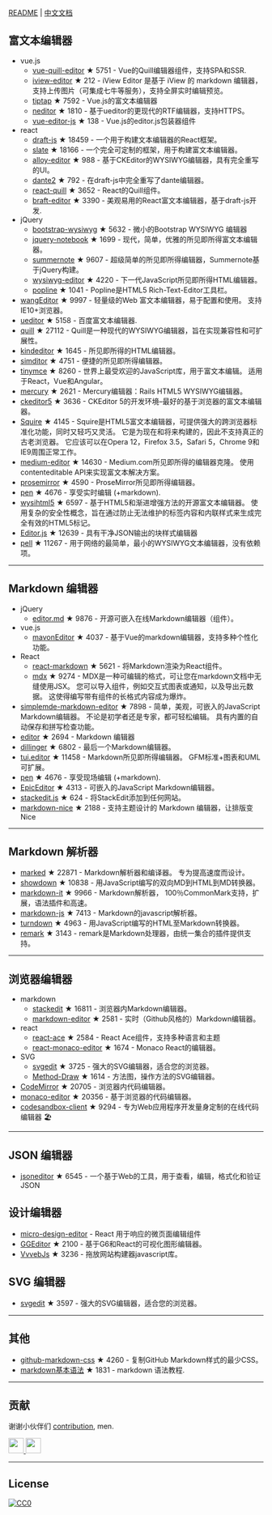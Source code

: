 
[README](README.md) | [中文文档](README_zh-CN.md)



## 富文本编辑器
- vue.js
  - [vue-quill-editor](https://github.com/surmon-china/vue-quill-editor) ★ 5751 - Vue的Quill编辑器组件，支持SPA和SSR.
  - [iview-editor](https://github.com/iview/iview-editor) ★ 212 - iView Editor 是基于 iView 的 markdown 编辑器，支持上传图片（可集成七牛等服务），支持全屏实时编辑预览。
  - [tiptap](https://github.com/heyscrumpy/tiptap) ★ 7592 - Vue.js的富文本编辑器
  - [neditor](https://github.com/notadd/neditor) ★ 1810 - 基于ueditor的更现代的RTF编辑器，支持HTTPS。
  - [vue-editor-js](https://github.com/ChangJoo-Park/vue-editor-js) ★ 138 - Vue.js的editor.js包装器组件
- react
  - [draft-js](https://github.com/facebook/draft-js) ★ 18459 - 一个用于构建文本编辑器的React框架。
  - [slate](https://github.com/ianstormtaylor/slate) ★ 18166 - 一个完全可定制的框架，用于构建富文本编辑器。
  - [alloy-editor](https://github.com/liferay/alloy-editor/) ★ 988 - 基于CKEditor的WYSIWYG编辑器，具有完全重写的UI。
  - [dante2](https://github.com/michelson/dante2) ★ 792 - 在draft-js中完全重写了dante编辑器。
  - [react-quill](https://github.com/zenoamaro/react-quill) ★ 3652 - React的Quill组件。
  - [braft-editor](https://github.com/margox/braft-editor) ★ 3390 - 美观易用的React富文本编辑器，基于draft-js开发.
- jQuery
  - [bootstrap-wysiwyg](https://github.com/mindmup/bootstrap-wysiwyg/) ★ 5632 - 微小的Bootstrap WYSIWYG 编辑器
  - [jquery-notebook](https://github.com/raphaelcruzeiro/jquery-notebook) ★ 1699 - 现代，简单，优雅的所见即所得富文本编辑器。
  - [summernote](https://github.com/summernote/summernote) ★ 9607 - 超级简单的所见即所得编辑器，Summernote基于jQuery构建。
  - [wysiwyg-editor](https://github.com/froala/wysiwyg-editor) ★ 4220 - 下一代JavaScript所见即所得HTML编辑器。
  - [popline](https://github.com/kenshin54/popline) ★ 1041 - Popline是HTML5 Rich-Text-Editor工具栏。
- [wangEditor](https://github.com/wangeditor-team/wangEditor) ★ 9997 - 轻量级的Web 富文本编辑器，易于配置和使用。 支持IE10+浏览器。
- [ueditor](https://github.com/fex-team/ueditor) ★ 5158 - 百度富文本编辑器.
- [quill](https://github.com/quilljs/quill) ★ 27112 - Quill是一种现代的WYSIWYG编辑器，旨在实现兼容性和可扩展性。
- [kindeditor](https://github.com/kindsoft/kindeditor) ★ 1645 - 所见即所得的HTML编辑器。
- [simditor](https://github.com/mycolorway/simditor) ★ 4751 - 便捷的所见即所得编辑器。
- [tinymce](https://github.com/tinymce/tinymce) ★ 8260 - 世界上最受欢迎的JavaScript库，用于富文本编辑。 适用于React，Vue和Angular。
- [mercury](https://github.com/jejacks0n/mercury) ★ 2621 - Mercury编辑器：Rails HTML5 WYSIWYG编辑器。
- [ckeditor5](https://github.com/ckeditor/ckeditor5) ★ 3636 - CKEditor 5的开发环境–最好的基于浏览器的富文本编辑器。
- [Squire](https://github.com/neilj/Squire) ★ 4145 - Squire是HTML5富文本编辑器，可提供强大的跨浏览器标准化功能，同时又轻巧又灵活。 它是为现在和将来构建的，因此不支持真正的古老浏览器。 它应该可以在Opera 12，Firefox 3.5，Safari 5，Chrome 9和IE9周围正常工作。
- [medium-editor](https://github.com/yabwe/medium-editor) ★ 14630 - Medium.com所见即所得的编辑器克隆。 使用contenteditable API来实现富文本解决方案。
- [prosemirror](https://github.com/ProseMirror/prosemirror) ★ 4590 - ProseMirror所见即所得编辑器。
- [pen](https://github.com/sofish/pen) ★ 4676 - 享受实时编辑 (+markdown).
- [wysihtml5](https://github.com/xing/wysihtml5) ★ 6597 - 基于HTML5和渐进增强方法的开源富文本编辑器。 使用复杂的安全性概念，旨在通过防止无法维护的标签内容和内联样式来生成完全有效的HTML5标记。
- [Editor.js](https://github.com/codex-team/editor.js) ★ 12639 - 具有干净JSON输出的块样式编辑器
- [pell](https://github.com/jaredreich/pell) ★ 11267 - 用于网络的最简单，最小的WYSIWYG文本编辑器，没有依赖项。



---


## Markdown 编辑器
- jQuery
  - [editor.md](https://github.com/pandao/editor.md) ★ 9876 - 开源可嵌入在线Markdown编辑器（组件）。
- vue.js
  - [mavonEditor](https://github.com/hinesboy/mavonEditor) ★ 4037 - 基于Vue的markdown编辑器，支持多种个性化功能。
- React
  - [react-markdown](https://github.com/rexxars/react-markdown) ★ 5621 - 将Markdown渲染为React组件。
  - [mdx](https://github.com/mdx-js/mdx) ★ 9274 - MDX是一种可编辑的格式，可让您在markdown文档中无缝使用JSX。 您可以导入组件，例如交互式图表或通知，以及导出元数据。 这使得编写带有组件的长格式内容成为爆炸。
- [simplemde-markdown-editor](https://github.com/sparksuite/simplemde-markdown-editor) ★ 7898 - 简单，美观，可嵌入的JavaScript Markdown编辑器。 不论是初学者还是专家，都可轻松编辑。 具有内置的自动保存和拼写检查功能。
- [editor](https://github.com/lepture/editor) ★ 2694 - Markdown 编辑器
- [dillinger](https://github.com/joemccann/dillinger) ★ 6802 - 最后一个Markdown编辑器。
- [tui.editor](https://github.com/nhnent/tui.editor) ★ 11458 - Markdown所见即所得编辑器。 GFM标准+图表和UML可扩展。
- [pen](https://github.com/sofish/pen) ★ 4676 - 享受现场编辑 (+markdown).
- [EpicEditor](https://github.com/OscarGodson/EpicEditor) ★ 4313 - 可嵌入的JavaScript Markdown编辑器。
- [stackedit.js](https://github.com/benweet/stackedit.js) ★ 624 - 将StackEdit添加到任何网站。
- [markdown-nice](https://github.com/mdnice/markdown-nice) ★ 2188 - 支持主题设计的 Markdown 编辑器，让排版变 Nice



---




## Markdown 解析器
- [marked](https://github.com/markedjs/marked) ★ 22871 - Markdown解析器和编译器。 专为提高速度而设计。
- [showdown](https://github.com/showdownjs/showdown) ★ 10838 - 用JavaScript编写的双向MD到HTML到MD转换器。
- [markdown-it](https://github.com/markdown-it/markdown-it) ★ 9966 - Markdown解析器， 100％CommonMark支持，扩展，语法插件和高速。
- [markdown-js](https://github.com/evilstreak/markdown-js) ★ 7413 - Markdown的javascript解析器。
- [turndown](https://github.com/domchristie/turndown) ★ 4963 - 用JavaScript编写的HTML至Markdown转换器。
- [remark](https://github.com/remarkjs/remark) ★ 3143 - remark是Markdown处理器，由统一集合的插件提供支持。



---



## 浏览器编辑器
- markdown
  - [stackedit](https://github.com/benweet/stackedit) ★ 16811 - 浏览器内Markdown编辑器。
  - [markdown-editor](https://github.com/jbt/markdown-editor) ★ 2581 - 实时（Github风格的）Markdown编辑器。
- react
  - [react-ace](https://github.com/securingsincity/react-ace) ★ 2584 - React Ace组件，支持多种语言和主题
  - [react-monaco-editor](https://github.com/react-monaco-editor/react-monaco-editor) ★ 1674 - Monaco React的编辑器。
- SVG
  - [svgedit](https://github.com/SVG-Edit/svgedit) ★ 3725 - 强大的SVG编辑器，适合您的浏览器。
  - [Method-Draw](https://github.com/methodofaction/Method-Draw) ★ 1614 - 方法图，操作方法的SVG编辑器。
- [CodeMirror](https://github.com/codemirror/CodeMirror) ★ 20705 - 浏览器内代码编辑器。
- [monaco-editor](https://github.com/Microsoft/monaco-editor) ★ 20356 - 基于浏览器的代码编辑器。
- [codesandbox-client](https://github.com/codesandbox/codesandbox-client) ★ 9294 - 专为Web应用程序开发量身定制的在线代码编辑器 🏖️


---


## JSON 编辑器
- [jsoneditor](https://github.com/josdejong/jsoneditor) ★ 6545 - 一个基于Web的工具，用于查看，编辑，格式化和验证JSON


## 设计编辑器
- [micro-design-editor](https://github.com/xjh22222228/micro-design-editor) - React 用于响应的微页面编辑组件
- [GGEditor](https://github.com/alibaba/GGEditor) ★ 2100 - 基于G6和React的可视化图形编辑器。
- [VvvebJs](https://github.com/givanz/VvvebJs) ★ 3236 - 拖放网站构建器javascript库。



## SVG 编辑器
- [svgedit](https://github.com/SVG-Edit/svgedit) ★ 3597 - 强大的SVG编辑器，适合您的浏览器。



---

## 其他
- [github-markdown-css](https://github.com/sindresorhus/github-markdown-css) ★ 4260 - 复制GitHub Markdown样式的最少CSS。
- [markdown基本语法](https://github.com/younghz/Markdown) ★ 1831 - markdown 语法教程.



---


## 贡献
谢谢小伙伴们 [contribution](https://github.com/xjh22222228/awesome-web-editor/issues), men.

<a href="https://github.com/1c7/">
  <img src="https://avatars1.githubusercontent.com/u/1804755?s=460&v=4" width="30px" height="30px" />
</a>
<a href="https://github.com/ChangJoo-Park/">
  <img src="https://avatars1.githubusercontent.com/u/1451365?s=460&v=4" width="30px" height="30px" />
</a>


---



## License
[![CC0](http://mirrors.creativecommons.org/presskit/buttons/88x31/svg/cc-zero.svg)](https://creativecommons.org/publicdomain/zero/1.0/)